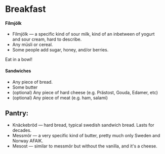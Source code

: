 # Breakfast

#### Filmjölk

- Filmjölk — a specific kind of sour milk, kind of an inbetween of yogurt and sour cream, hard to describe.
- Any müsli or cereal.
- Some people add sugar, honey, and/or berries.

Eat in a bowl!

#### Sandwiches

- Any piece of bread.
- Some butter
- (optional) Any piece of hard cheese (e.g. Prästost, Gouda, Edamer, etc)
- (optional) Any piece of meat (e.g. ham, salami)

## Pantry:
- Knäckebröd — hard bread, typical swedish sandwich bread. Lasts for decades.
- Messmör — a very specific kind of butter, pretty much only Sweden and Norway AFAIK.
- Mesost — similar to messmör but without the vanilla, and it's a cheese.
